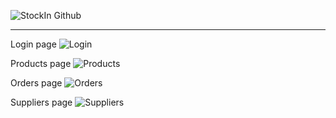 ![StockIn Github](https://github.com/user-attachments/assets/2b0ec6c5-3e5d-4124-b59d-fbb0e2e5fbf4)

---

Login page
![Login](https://github.com/user-attachments/assets/1da0115d-e168-405e-89f6-53d661ea48a9)

Products page
![Products](https://github.com/user-attachments/assets/e6490589-8ff9-49f9-b73e-c00d2d887d82)

Orders page
![Orders](https://github.com/user-attachments/assets/cb590791-34f5-43fb-8dcc-cb80a42322a1)

Suppliers page
![Suppliers](https://github.com/user-attachments/assets/5ef54cb8-0381-4908-8d09-d368e1e8a420)


